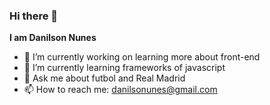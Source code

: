 ### Hi there 👋


**I am Danilson Nunes** 


- 🔭 I’m currently working on learning more about front-end
- 🌱 I’m currently learning frameworks of javascript
- 💬 Ask me about futbol and Real Madrid
- 📫 How to reach me: danilsonunes@gmail.com


